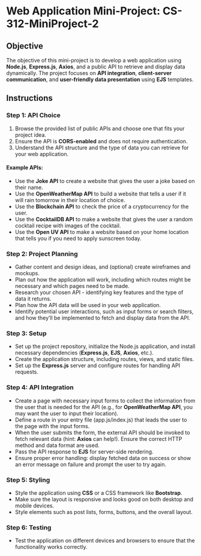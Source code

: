 # Web Application Mini-Project: CS-312-MiniProject-2

## Objective
The objective of this mini-project is to develop a web application using **Node.js**, **Express.js**, **Axios**, and a public API to retrieve and display data dynamically. The project focuses on **API integration**, **client-server communication**, and **user-friendly data presentation** using **EJS** templates.

## Instructions

### Step 1: API Choice
1. Browse the provided list of public APIs and choose one that fits your project idea.
2. Ensure the API is **CORS-enabled** and does not require authentication.
3. Understand the API structure and the type of data you can retrieve for your web application.

#### Example APIs:
- Use the **Joke API** to create a website that gives the user a joke based on their name.
- Use the **OpenWeatherMap API** to build a website that tells a user if it will rain tomorrow in their location of choice.
- Use the **Blockchain API** to check the price of a cryptocurrency for the user.
- Use the **CocktailDB API** to make a website that gives the user a random cocktail recipe with images of the cocktail.
- Use the **Open UV API** to make a website based on your home location that tells you if you need to apply sunscreen today.

### Step 2: Project Planning
- Gather content and design ideas, and (optional) create wireframes and mockups.
- Plan out how the application will work, including which routes might be necessary and which pages need to be made.
- Research your chosen API - identifying key features and the type of data it returns.
- Plan how the API data will be used in your web application.
- Identify potential user interactions, such as input forms or search filters, and how they’ll be implemented to fetch and display data from the API.

### Step 3: Setup
- Set up the project repository, initialize the Node.js application, and install necessary dependencies (**Express.js**, **EJS**, **Axios**, etc.).
- Create the application structure, including routes, views, and static files.
- Set up the **Express.js** server and configure routes for handling API requests.

### Step 4: API Integration
- Create a page with necessary input forms to collect the information from the user that is needed for the API (e.g., for **OpenWeatherMap API**, you may want the user to input their location).
- Define a route in your entry file (app.js/index.js) that leads the user to the page with the input forms.
- When the user submits the form, the external API should be invoked to fetch relevant data (hint: **Axios** can help!). Ensure the correct HTTP method and data format are used.
- Pass the API response to **EJS** for server-side rendering.
- Ensure proper error handling: display fetched data on success or show an error message on failure and prompt the user to try again.

### Step 5: Styling
- Style the application using **CSS** or a CSS framework like **Bootstrap**.
- Make sure the layout is responsive and looks good on both desktop and mobile devices.
- Style elements such as post lists, forms, buttons, and the overall layout.

### Step 6: Testing
- Test the application on different devices and browsers to ensure that the functionality works correctly.
